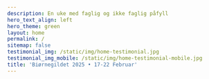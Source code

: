 ```yaml
---
description: En uke med faglig og ikke faglig påfyll
hero_text_align: left
hero_theme: green
layout: home
permalink: /
sitemap: false
testimonial_img: /static/img/home-testimonial.jpg
testimonial_img_mobile: /static/img/home-testimonial-mobile.jpg
title: 'Biørnegildet 2025 • 17-22 Februar'
---
```

